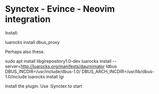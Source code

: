 # Synctex - Evince - Neovim integration

Install:

luarocks install dbus_proxy

Perhaps also these.

sudo apt install libgirepository1.0-dev
luarocks install --server=http://luarocks.org/manifests/daurnimator ldbus DBUS_INCDIR=/usr/include/dbus-1.0/ DBUS_ARCH_INCDIR=/usr/lib/dbus-1.0/include
luarocks install lgi

Install the plugin. Use :Synctex to start
